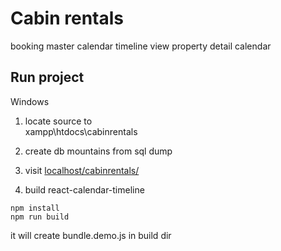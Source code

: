 # Cabin rentals

booking master calendar timeline view property detail calendar

## Run project

Windows

1. locate source to  
   xampp\htdocs\cabinrentals

2. create db mountains from sql dump
3. visit [localhost/cabinrentals/](http://localhost/cabinrentals/)
4. build react-calendar-timeline

```
npm install
npm run build
```
it will create bundle.demo.js in build dir